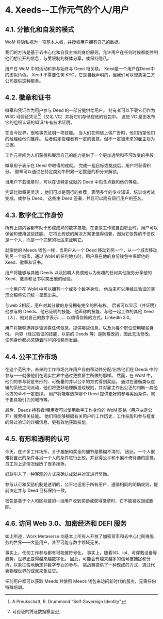 # 4. Xeeds--工作元气的个人/用户

## 4.1. 分散化和自发的模式

WoM 将隐私视为一项基本人权，并授权用户拥有自己的数据。

我们的方法是基于去中心化和自我主权的身份原则，允许用户在任何时候都能控制他们想公开的信息，与受限制的群体分享，或保持隐私。

用户在 WoM 中的活动和参与始终与 Deed 相关联。 Xeed是一个用户在Deed中的虚拟角色。 Xeed 不需要任何 KYC，它是自我声明的，但我们可以想象第三方公司提供这种服务。

## 4.2. 徽章和证书

徽章和凭证作为用户参与 Deed 的一部分提供给用户。 持有者可以下载它们作为 W3C 可验证凭证[^7][^8]（又名 VC）并将它们存储在他的钱包中。 这些 VC 是由发布它的组织认证的知识/专有技术证明。

在当今世界，很难事先证明一项技能。 当人们在网络上做广告时，他们指望他们的经理给他们推荐。 后者假定管理者有一定的善意，但不一定被未来的雇主视为证据。

工作元空间为人们获得和展示自己的能力提供了一个更加透明和不可改变的手段。

徽章用于表示在 Deed 中取得的成就。 完成一组目标或挑战后，用户将获得积分。 徽章可以通过在特定类别中积累一定数量的积分来解锁。

当用户下载徽章时，可以在该特定成就的 Deed 中包含点数和他的等级。

凭证比徽章更灵活； 他们可以是同行的推荐，表明多年的专业知识、培训或考试完成，或参与 Deed。 这些由 Deed 签署，并且可以附有同行用户的签名。

## 4.3. 数字化工作身份

所有上述内容都有助于形成成熟的数字技能，在更换工作或自由职业时，用户可以保留和使用这些技能。 它将比传统的解决方案更值得信赖，因为它依靠的不仅仅是一个人，而是一个完整的社区来证明它。

就像他的 Meeds 钱包一样，当用户从一个 Deed 移动到另一个，从一个城市移动到另一个城市，通过 WoM 的任何地方时，用户将在他的身份钱包中保留他的 Xeed、徽章和证书。

用户将能够与其他 Deeds 以及招聘人员或他认为有趣的任何其他服务分享他的 Xeed、徽章和证书以突出他的经验。

一个用户在 WoM 中可以拥有一个或多个数字身份。 他后来可以用经过验证的演示文稿将它们统一呈现出来。

与web 2相反，用户对其分散的身份拥有完全的所有权。 后者可以显示（并证明）他参与的 Deeds、他已证明的技能、他声称的技能、与他一起工作的其他 Xeed（人）、他对自己的数字表示…… 以值得信赖的方式，LinkedIn 3.0。

用户将能够选择是否透露任何信息，提供哪些信息，以及为每个职位使用哪些身份。 内容（经过验证的技能、以前的 Deeds 等）是防篡改的，因此无法修改。 任何身份都必须随着时间的推移而发展。

## 4.4. 公平工作市场

在这个范例中，未来的工作市场允许用户自由移动并分配/出售他们在 Deeds 中的参与——就像他们在现实世界中通过更换雇主所做的那样。 然而，在 WoM 中，他们的参与将是有形的、可衡量的并以公平的方式得到奖励。 通过在遵循类似逻辑的系统之间流动，他们将更好地理解游戏规则，并对雇主作出公正的判断--其他地方的草不一定更绿。 用户将能够选择哪个 Deed 提供更好的参与奖励条件，属于更具吸引力的城市等。

最后，Deeds 持有者/租用者可以使用数字工作身份的 WoM 网络（用户决定公开）搜索相关技能。 他们将能够根据有关用户的工作历史、工作技能和参与程度的经过验证的详细信息，更有效地获取技能。

## 4.5. 有形和透明的认可

今天，在许多工作场所，关于报酬和奖金的细节是模糊不清的。 因此，一个人很难将自己的条件与另一个人的条件进行比较，并获得公平和不偏不倚待遇的感觉。 员工对上述情况经历了很多挫折。

妇联引入了一种客观的方式来确认成就并对其进行奖励。

参与认可和奖励机制是透明的，公平地适用于所有用户，遵循相同的明确规则，提前决定并与 Deed 目标保持一致。

钱包是基于个人和区块链的--当用户收到奖励或获得徽章时，它不能被收回或删除。

## 4.6. 访问 Web 3.0、加密经济和 DEFI 服务

如上所述，Work Metaverse 向基本上所有人开放了加密货币和去中心化网络服务的世界——大量用户，甚至可能与数字领域无关。

事实上，任何工作参与都有可能被符号化。 事实上，随着5G、iot、可穿戴设备等趋势，世界正变得越来越数字化。 因此，可能会有越来越多的信号被捕捉和分析，以象征性地确定非数字专业的参与。 挑战赛提供了一种现成的方式，通过代表物理世界的成就来象征它。

任何用户都可以获取 Meeds 并使用 Meeds 钱包来访问新时代的服务，无需任何特殊培训。

[^7]: A.Preukschatt, R. Drummond "Self-Sovereign Identity"
[^8]: 可验证的凭证数据模型

